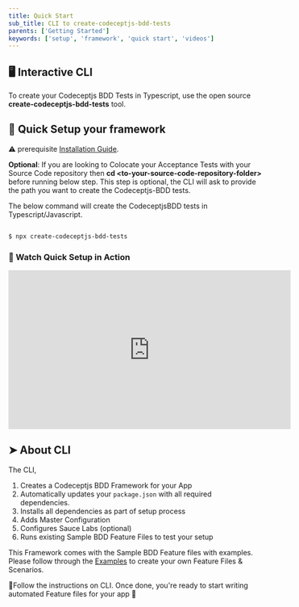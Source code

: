```yaml
---
title: Quick Start
sub_title: CLI to create-codeceptjs-bdd-tests
parents: ['Getting Started']
keywords: ['setup', 'framework', 'quick start', 'videos']
---
```


## 🖥 Interactive CLI

To create your Codeceptjs BDD Tests in Typescript, use the open source **create-codeceptjs-bdd-tests** tool.

## 🚀 Quick Setup your framework

⚠ prerequisite [Installation Guide](/01-01-getting-started/2-installation/).

**Optional**: If you are looking to Colocate your Acceptance Tests with your Source Code repository then **cd \<to-your-source-code-repository-folder\>** before running below step. This step is optional, the CLI will ask to provide the path you want to create the Codeceptjs-BDD tests.

The below command will create the CodeceptjsBDD tests in Typescript/Javascript.

```bash

$ npx create-codeceptjs-bdd-tests

```

### 🎥 Watch Quick Setup in Action

<iframe width="560" height="315" src="https://www.youtube.com/embed/-x9kFV66-X4" frameborder="0" allow="accelerometer; autoplay; encrypted-media; gyroscope; picture-in-picture" allowfullscreen></iframe>

## ➤ About CLI

The CLI,

1. Creates a Codeceptjs BDD Framework for your App
2. Automatically updates your `package.json` with all required dependencies.
3. Installs all dependencies as part of setup process
4. Adds Master Configuration
5. Configures Sauce Labs (optional)
6. Runs existing Sample BDD Feature Files to test your setup

This Framework comes with the Sample BDD Feature files with examples. Please follow through the [Examples](https://github.com/salesforce/codeceptjs-bdd/tree/develop/packages/create-codeceptjs-bdd-tests/acceptance/features) to create your own Feature Files & Scenarios.

💯Follow the instructions on CLI. Once done, you're ready to start writing automated Feature files for your app 🎉
